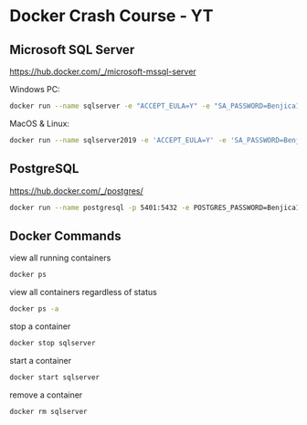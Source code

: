 # Docker Crash Course - YT

## Microsoft SQL Server
https://hub.docker.com/_/microsoft-mssql-server

Windows PC:
```sh
docker run --name sqlserver -e "ACCEPT_EULA=Y" -e "SA_PASSWORD=Benjica1!" -p 1401:1433 -d mcr.microsoft.com/mssql/server:2019-latest
```
MacOS & Linux:
```sh
docker run --name sqlserver2019 -e 'ACCEPT_EULA=Y' -e 'SA_PASSWORD=Benjica1!' -p 1401:1433 -d mcr.microsoft.com/mssql/server:2019-latest
```

## PostgreSQL
https://hub.docker.com/_/postgres/
```sh
docker run --name postgresql -p 5401:5432 -e POSTGRES_PASSWORD=Benjica1! -d postgres:latest
```
## Docker Commands
view all running containers
```sh
docker ps
```
view all containers regardless of status
```sh
docker ps -a
```
stop a container
```sh
docker stop sqlserver
```
start a container
```sh
docker start sqlserver
```
remove a container
```sh
docker rm sqlserver
```
